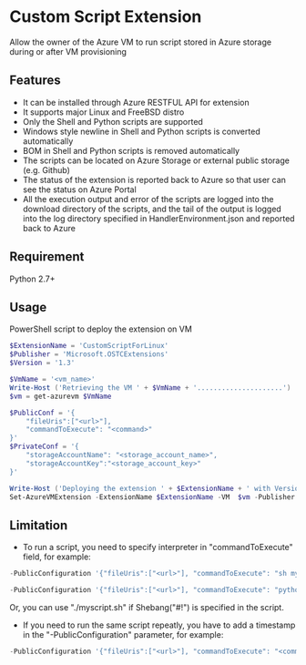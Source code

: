 # Custom Script Extension
Allow the owner of the Azure VM to run script stored in Azure storage during or
after VM provisioning
## Features
* It can be installed through Azure RESTFUL API for extension
* It supports major Linux and FreeBSD distro
* Only the Shell and Python scripts are supported
* Windows style newline in Shell and Python scripts is converted automatically
* BOM in Shell and Python scripts is removed automatically
* The scripts can be located on Azure Storage or
external public storage (e.g. Github)
* The status of the extension is reported back to Azure so that user can
see the status on Azure Portal
* All the execution output and error of the scripts are logged into
the download directory of the scripts, and the tail of the output is
logged into the log directory specified in HandlerEnvironment.json
and reported back to Azure

## Requirement
Python 2.7+
## Usage
PowerShell script to deploy the extension on VM
```powershell
$ExtensionName = 'CustomScriptForLinux'
$Publisher = 'Microsoft.OSTCExtensions'
$Version = '1.3'

$VmName = '<vm_name>'
Write-Host ('Retrieving the VM ' + $VmName + '.....................')
$vm = get-azurevm $VmName

$PublicConf = '{
    "fileUris":["<url>"],
    "commandToExecute": "<command>"
}'
$PrivateConf = '{
    "storageAccountName": "<storage_account_name>",
    "storageAccountKey":"<storage_account_key>"
}'

Write-Host ('Deploying the extension ' + $ExtensionName + ' with Version ' + $Version + ' on ' + $VmName + '.....................')
Set-AzureVMExtension -ExtensionName $ExtensionName -VM  $vm -Publisher $Publisher -Version $Version -PrivateConfiguration $PrivateConf -PublicConfiguration $PublicConf | Update-AzureVM
```
## Limitation
* To run a script, you need to specify interpreter in "commandToExecute" field,
for example:
```powershell
-PublicConfiguration '{"fileUris":["<url>"], "commandToExecute": "sh myscript.sh"}'
```
```powershell
-PublicConfiguration '{"fileUris":["<url>"], "commandToExecute": "python myscript.py"}'
```
Or, you can use "./myscript.sh" if Shebang("#!") is specified in the script.

* If you need to run the same script repeatly, you have to add a timestamp
in the "-PublicConfiguration" parameter, for example:
```powershell
-PublicConfiguration '{"fileUris":["<url>"], "commandToExecute": "<command>", timestamp:1404807859168}'
```